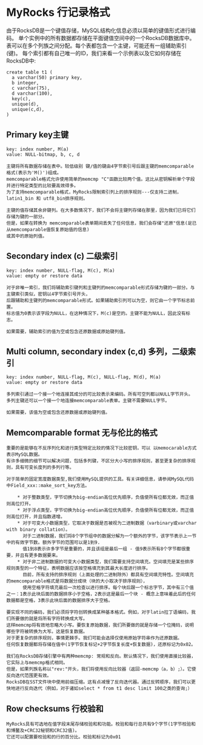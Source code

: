 # MyRocks 行记录格式

由于RocksDB是一个键值存储，MySQL结构化信息必须以简单的键值形式进行编码。
单个实例中的所有数据都存储在平面键值空间中的一个RocksDB数据库中。
表可以在多个列族之间分配。每个表都包含一个主键，可能还有一组辅助索引(键)。
每个索引都有自己唯一的ID，我们来看一个示例表以及它如何存储在RocksDB中:

    create table t1 (
      a varchar(50) primary key,
      b integer,
      c varchar(75),
      d varchar(100),
      key(c),
      unique(d),
      unique(c,d),
    )
    
## Primary key主键

    key: index number, M(a)
    value: NULL-bitmap, b, c, d
    
    主键将所有数据存储在表中。较低级别 键/值的键由4字节索引号后跟主键的memcomparable格式(表示为'M()')组成。
    memcomparable格式允许使用简单的memcmp "C"函数比较两个值。这比从密钥解析单个字段并进行特定类型的比较要高效得多。
    为了支持memcomparable格式，MyRocks限制索引列上的排序规则---仅支持二进制，latin1_bin 和 utf8_bin排序规则。
    
    主键的值存储其余非键列。在大多数情况下，我们不会将主键列存储在那里，因为我们已将它们存储为键的一部分。
    但是，如果在转换为 memcomparable表单期间丢失了任何信息，我们会存储"还原"信息(足已从memcomparable值恢复原始值的信息)
    或其中的原始列值。

## Secondary index (c) 二级索引

    key: index number, NULL-flag, M(c), M(a)
    value: empty or restore data
    
    对于非唯一索引，我们将辅助索引键列和主键列的memcomparable形式存储为键的一部分。与主键索引类似，密钥以4字节索引号开头，
    后跟辅助和主键列的memcomparable形式。如果辅助索引列可以为空，则它由一个字节标志前置。
    标志值为0表示该字段为NULL，在这种情况下，M(c)是空的。主键不能为NULL，因此没有标志。
    
    如果需要，辅助索引的值为空或包含还原数据或原始键列值。

## Multi column, secondary index (c,d) 多列，二级索引

    key: index number, NULL-flag, M(c), NULL-flag, M(d), M(a)
    value: empty or restore data
    
    多列索引通过一个接一个地连接其成分的可比较表示来编码。所有可空列都以NULL字节开头。
    多列主键还可以一个接一个地连接memcomparable表单。主键不需要NULL字节。
    
    如果需要，该值为空或包含还原数据或原始键列值。
    
## Memcomparable format 无与伦比的格式 

    重要的是能够在不反序列化和进行类型特定比较的情况下比较密钥，可以 以memocarable方式表示MySQL数据。
    有许多细微的细节可以解决问题，包括多列键，不区分大小写的排序规则，甚至更复杂的排序规则，具有可变长度列的多列行等。

    对于简单的固定宽度数据类型,我们使用MySQL提供的工具。有关详细信息，请参阅MySQL代码中Field_xxx::make_sort_key方法。
    
        * 对于整数类型，字节切换为big-endian高位优先顺序，负值使所有位都无效，而正值则高位打开。
        * 对于浮点类型，字节切换为big-endian高位优先顺序，负值使所有位都无效，而正值则高位打开，并且指数递增。
        * 对于可变大小数据类型，它取决于数据是否被视为二进制数据（varbinary或varchar with binary collat​​ion）。
          对于二进制数据，我们将8个字节组中的数据分解为一个额外的字节，该字节表示上一节中的有效字节数。额外字节的范围可以是1到9.
          值1到8表示许多字节是重要的，并且该组是最后一组 - 值9表示所有8个字节都很重要，并且有更多数据要来。
        * 对于非二进制数据的可变大小数据类型，我们需要支持空间填充。空间填充是某些排序规则类型的一个特征，表明数据应该按空格填充到其最大长度进行排序。
          目前，所有支持的排序规则（上面处理的二进制除外）都具有空间填充特性。空间填充的memcomparable格式是将数据分成块（块的大小取决于排序规则），
          使用空格字符填充最后一次检查以进行排序。每个块后跟一个标志字节，其中有三个值之一：1表示此块后面的数据排序小于空格，2表示这是最后一个块 - 概念上意味着此后的任何数据都是空格，3表示此块后面的数据排序大于空格。
    
    要实现不同的编码，我们必须将字符创转换成某种基本格式。例如，对于latin拉丁语编码，我们所要做的就是将所有字符转换成大写。
    这样memcmp将有效地忽略大小写。要恢复原始数据，我们所要做的就是存储一个位掩码，说明哪些字符被转换为大写。这是恢复数据。
    对于更复杂的排序规则，事情更棘手。我们可能会选择仅使用原始字符串作为还原数据。
    任何恢复数据都将存储在值中(1字节恢复标记+2字节恢复长度+恢复数据)，还原标记为0x02。
    
    我们在RocksDB存储引擎中有两种memcmp: 常规和反向。默认情况下，我们使用直接比较器，它实际上与memcmp格式相同。
    但是，如果列族名称以"rev:"开头，我们将使用反向比较器（返回-memcmp（a，b）;）。它使反向迭代范围更有效。 
    RocksDB在SST文件块中使用前缀压缩。这有点减慢了反向迭代器。通过反转顺序，我们可以更快地进行反向迭代（例如，对于诸如select * from t1 desc limit 100之类的查询;）
    
## Row checksums 行校验和

    MyRocks具有可选地在值字段末尾存储校验和和功能。校验和每行总共有9个字节(1字节校验和和博鳌及+CRC32秘钥和CRC32值)。
    它还可以配置要校验和的行的百分比。校验和标记为0x01











